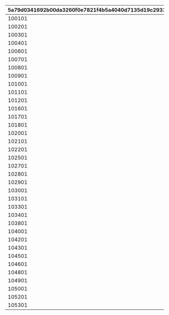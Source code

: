 |5a79d0341692b00da3260f0e7821f4b5a4040d7135d19c2933aede0090b48eb0|09c9b43290846db25b9bf2cb15f966e0b486a39fe60436f3f2657c00f067b558|368e6b7a8d8e715d52534d01e9321c559c899a27a168835123606b2b89f0f17d|dd2eb54b46942d5e3ee1f5e3e37663755700d3f320a71698a9005386931054cc|
| --- | --- | --- | --- |
|100101|1.6|-354|938|
|100201|1.6|-499|952|
|100301|1.6|-523|1014|
|100401|1.6|-488|894|
|100601|1.6|-628|980|
|100701|1.6|-573|983|
|100801|1.6|-544|1019|
|100901|1.6|-510|985|
|101001|1.6|-660|1115|
|101101|1.6|-415|1128|
|101201|1.6|-589|1042|
|101601|1.6|-501|1050|
|101701|1.6|-598|1038|
|101801|1.6|-356|985|
|102001|1.6|-494|1114|
|102101|1.6|-392|1003|
|102201|1.6|-407|1057|
|102501|1.6|-388|997|
|102701|1.6|-490|1090|
|102801|1.6|-554|987|
|102901|1.6|-526|976|
|103001|1.6|-879|994|
|103101|1.6|-560|1056|
|103301|1.6|-453|1018|
|103401|1.6|-345|1017|
|103801|1.6|-674|961|
|104001|1.6|-499|1095|
|104201|1.6|-521|955|
|104301|1.6|-581|1079|
|104501|1.6|-538|980|
|104601|1.6|-364|954|
|104801|1.6|-777|1107|
|104901|1.6|-795|973|
|105001|1.6|-492|1122|
|105201|1.6|-607|1035|
|105301|1.6|-490|885|
